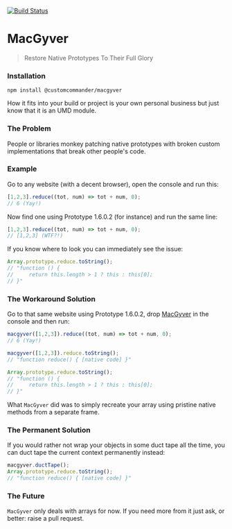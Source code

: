 [![Build Status](https://travis-ci.org/customcommander/macgyver.svg?branch=master)](https://travis-ci.org/customcommander/macgyver)

# MacGyver

> Restore Native Prototypes To Their Full Glory



### Installation

`npm install @customcommander/macgyver`

How it fits into your build or project is your own personal business but just know that it is an UMD module.



### The Problem

People or libraries monkey patching native prototypes with broken custom implementations that break other people's code.



### Example

Go to any website (with a decent browser), open the console and run this:

```javascript
[1,2,3].reduce((tot, num) => tot + num, 0);
// 6 (Yay!)
```

Now find one using Prototype 1.6.0.2 (for instance) and run the same line:

```javascript
[1,2,3].reduce((tot, num) => tot + num, 0);
// [1,2,3] (WTF?!)
```

If you know where to look you can immediately see the issue:

```javascript
Array.prototype.reduce.toString();
// "function () {
//     return this.length > 1 ? this : this[0];
// }"
```



### The Workaround Solution

Go to that same website using Prototype 1.6.0.2, drop [MacGyver](dist/macgyver.js) in the console and then run:

```javascript
macgyver([1,2,3]).reduce((tot, num) => tot + num, 0);
// 6 (Yay!)

macgyver([1,2,3]).reduce.toString();
// "function reduce() { [native code] }"

Array.prototype.reduce.toString();
// "function () {
//     return this.length > 1 ? this : this[0];
// }"
```

What `MacGyver` did was to simply recreate your array using pristine native methods from a separate frame.



### The Permanent Solution

If you would rather not wrap your objects in some duct tape all the time, you can duct tape the current context permanently instead:

```javascript
macgyver.ductTape();
Array.prototype.reduce.toString();
// "function reduce() { [native code] }"
```

### The Future

`MacGyver` only deals with arrays for now. If you need more from it just ask, or better: raise a pull request.
